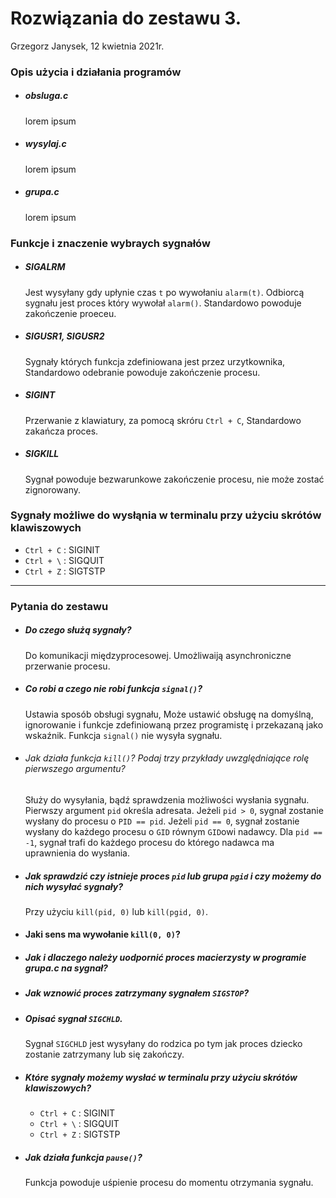 # Rozwiązania do zestawu 3.
Grzegorz Janysek, 12 kwietnia 2021r.

### Opis użycia i działania programów
-   ##### obsluga.c
    lorem ipsum
-   ##### wysylaj.c
    lorem ipsum
-   ##### grupa.c
    lorem ipsum

### Funkcje i znaczenie wybraych sygnałów
-   ##### SIGALRM
    Jest wysyłany gdy upłynie czas `t` po wywołaniu `alarm(t)`. Odbiorcą sygnału jest proces który wywołał `alarm()`. Standardowo powoduje zakończenie proeceu.
-   ##### SIGUSR1, SIGUSR2
    Sygnały których funkcja zdefiniowana jest przez urzytkownika, Standardowo odebranie powoduje zakończenie procesu.
-   ##### SIGINT
    Przerwanie z klawiatury, za pomocą skróru `Ctrl + C`, Standardowo zakańcza proces.
-   ##### SIGKILL
    Sygnał powoduje bezwarunkowe zakończenie procesu, nie może zostać zignorowany.

### Sygnały możliwe do wysłąnia w terminalu przy użyciu skrótów klawiszowych
-   `Ctrl + C` : SIGINIT
-   `Ctrl + \` : SIGQUIT
-   `Ctrl + Z` : SIGTSTP

---

### Pytania do zestawu
-   ##### Do czego służą sygnały?
    Do komunikacji międzyprocesowej. Umożliwaiją asynchroniczne przerwanie procesu.
-   ##### Co robi a czego nie robi funkcja `signal()`?
    Ustawia sposób obsługi sygnału, Może ustawić obsługę na domyślną, ignorowanie i funkcje zdefiniowaną przez programistę i przekazaną jako wskaźnik. Funkcja `signal()` nie wysyła sygnału. 
-   ###### Jak działa funkcja `kill()`? Podaj trzy przykłady uwzględniające rolę pierwszego argumentu?
    Służy do wysyłania, bądź sprawdzenia możliwości wysłania sygnału. Pierwszy argument `pid` określa adresata. Jeżeli `pid > 0`, sygnał zostanie wysłany do procesu o `PID == pid`. Jeżeli `pid == 0`, sygnał zostanie wysłany do każdego procesu o `GID` równym `GID`owi nadawcy. Dla `pid == -1`, sygnał trafi do każdego procesu do którego nadawca ma uprawnienia do wysłania.
-   ##### Jak sprawdzić czy istnieje proces `pid` lub grupa `pgid` i czy możemy do nich wysyłać sygnały?
    Przy użyciu `kill(pid, 0)` lub `kill(pgid, 0)`.
-   #### Jaki sens ma wywołanie `kill(0, 0)`?
-   ##### Jak i dlaczego należy uodpornić proces macierzysty w programie grupa.c na sygnał?
-   ##### Jak wznowić proces zatrzymany sygnałem `SIGSTOP`?
-   ##### Opisać sygnał `SIGCHLD`.
    Sygnał `SIGCHLD` jest wysyłany do rodzica po tym jak proces dziecko zostanie zatrzymany lub się zakończy.
-   ##### Które sygnały możemy wysłać w terminalu przy użyciu skrótów klawiszowych?
    - `Ctrl + C` : SIGINIT
    - `Ctrl + \` : SIGQUIT
    - `Ctrl + Z` : SIGTSTP
-   ##### Jak działa funkcja `pause()`?
    Funkcja powoduje uśpienie procesu do momentu otrzymania sygnału.